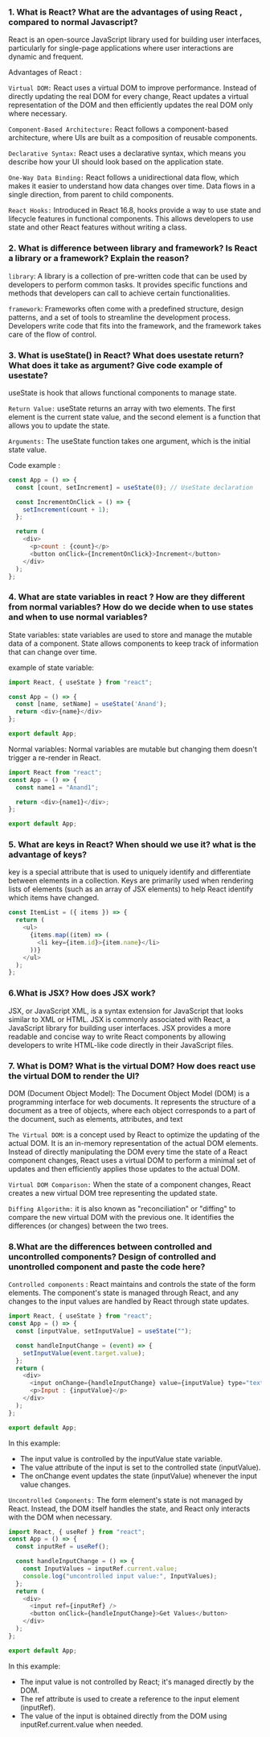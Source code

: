 ### 1. What is React? What are the advantages of using React , compared to normal Javascript?

React is an open-source JavaScript library used for building user interfaces, particularly for single-page applications where user interactions are dynamic and frequent.

Advantages of React :

`Virtual DOM:` React uses a virtual DOM to improve performance. Instead of directly updating the real DOM for every change, React updates a virtual representation of the DOM and then efficiently updates the real DOM only where necessary.

`Component-Based Architecture:` React follows a component-based architecture, where UIs are built as a composition of reusable components.

`Declarative Syntax:` React uses a declarative syntax, which means you describe how your UI should look based on the application state.

`One-Way Data Binding:` React follows a unidirectional data flow, which makes it easier to understand how data changes over time. Data flows in a single direction, from parent to child components.

`React Hooks:` Introduced in React 16.8, hooks provide a way to use state and lifecycle features in functional components. This allows developers to use state and other React features without writing a class.

### 2. What is difference between library and framework? Is React a library or a framework? Explain the reason?

`library`: A library is a collection of pre-written code that can be used by developers to perform common tasks. It provides specific functions and methods that developers can call to achieve certain functionalities.

`framework`: Frameworks often come with a predefined structure, design patterns, and a set of tools to streamline the development process. Developers write code that fits into the framework, and the framework takes care of the flow of control.

### 3. What is useState() in React? What does usestate return? What does it take as argument? Give code example of usestate?

useState is hook that allows functional components to manage state.

`Return Value:` useState returns an array with two elements. The first element is the current state value, and the second element is a function that allows you to update the state.

`Arguments:` The useState function takes one argument, which is the initial state value.

Code example :

```js
const App = () => {
  const [count, setIncrement] = useState(0); // UseState declaration

  const IncrementOnClick = () => {
    setIncrement(count + 1);
  };

  return (
    <div>
      <p>count : {count}</p>
      <button onClick={IncrementOnClick}>Increment</button>
    </div>
  );
};
```

### 4. What are state variables in react ? How are they different from normal variables? How do we decide when to use states and when to use normal variables?

State variables: state variables are used to store and manage the mutable data of a component. State allows components to keep track of information that can change over time.

example of state variable:

```js
import React, { useState } from "react";

const App = () => {
  const [name, setName] = useState('Anand');
  return <div>{name}</div>
};

export default App;
```

Normal variables: Normal variables are mutable but changing them doesn't trigger a re-render in React.

```js
import React from "react";
const App = () => {
  const name1 = "Anand1";

  return <div>{name1}</div>;
};

export default App;
```

### 5. What are keys in React? When should we use it? what is the advantage of keys?

key is a special attribute that is used to uniquely identify and differentiate between elements in a collection. Keys are primarily used when rendering lists of elements (such as an array of JSX elements) to help React identify which items have changed.

```js
const ItemList = ({ items }) => {
  return (
    <ul>
      {items.map((item) => (
        <li key={item.id}>{item.name}</li>
      ))}
    </ul>
  );
};
```

### 6.What is JSX? How does JSX work?

JSX, or JavaScript XML, is a syntax extension for JavaScript that looks similar to XML or HTML. JSX is commonly associated with React, a JavaScript library for building user interfaces. JSX provides a more readable and concise way to write React components by allowing developers to write HTML-like code directly in their JavaScript files.

### 7. What is DOM? What is the virtual DOM? How does react use the virtual DOM to render the UI?

DOM (Document Object Model): The Document Object Model (DOM) is a programming interface for web documents. It represents the structure of a document as a tree of objects, where each object corresponds to a part of the document, such as elements, attributes, and text

`The Virtual DOM`: is a concept used by React to optimize the updating of the actual DOM. It is an in-memory representation of the actual DOM elements. Instead of directly manipulating the DOM every time the state of a React component changes, React uses a virtual DOM to perform a minimal set of updates and then efficiently applies those updates to the actual DOM.

`Virtual DOM Comparison:`
When the state of a component changes, React creates a new virtual DOM tree representing the updated state.

`Diffing Algorithm:` it is also known as "reconciliation" or "diffing" to compare the new virtual DOM with the previous one. It identifies the differences (or changes) between the two trees.

### 8.What are the differences between controlled and uncontrolled components? Design of controlled and unontrolled component and paste the code here?

`Controlled components` : React maintains and controls the state of the form elements. The component's state is managed through React, and any changes to the input values are handled by React through state updates.

```js
import React, { useState } from "react";
const App = () => {
  const [inputValue, setInputValue] = useState("");

  const handleInputChange = (event) => {
    setInputValue(event.target.value);
  };
  return (
    <div>
      <input onChange={handleInputChange} value={inputValue} type="text" />
      <p>Input : {inputValue}</p>
    </div>
  );
};

export default App;
```

In this example:

- The input value is controlled by the inputValue state variable.
- The value attribute of the input is set to the controlled state (inputValue).
- The onChange event updates the state (inputValue) whenever the input value changes.

`Uncontrolled Components:` The form element's state is not managed by React. Instead, the DOM itself handles the state, and React only interacts with the DOM when necessary.

```js
import React, { useRef } from "react";
const App = () => {
  const inputRef = useRef();

  const handleInputChange = () => {
    const InputValues = inputRef.current.value;
    console.log("uncontrolled input value:", InputValues);
  };
  return (
    <div>
      <input ref={inputRef} />
      <button onClick={handleInputChange}>Get Values</button>
    </div>
  );
};

export default App;
```

In this example:

- The input value is not controlled by React; it's managed directly by the DOM.
- The ref attribute is used to create a reference to the input element (inputRef).
- The value of the input is obtained directly from the DOM using inputRef.current.value when needed.
